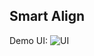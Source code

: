 ## Smart Align

Demo UI:
![UI](https://thumbs.gfycat.com/GranularPersonalAlligatorsnappingturtle-size_restricted.gif)
